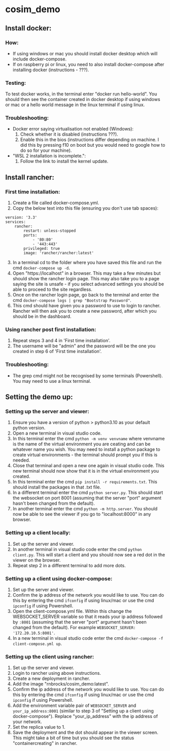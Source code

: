 # cosim_demo
## Install docker:
### How:
- If using windows or mac you should install docker desktop which will include docker-compose.
- If on raspberry pi or linux, you need to also install docker-compose after installing docker (instructions - ???).
	
### Testing:
To test docker works, in the terminal enter "docker run hello-world". You should then see the container created in docker desktop if using windows or mac or a hello world message in the linux terminal if using linux.
	
### Troubleshooting:
- Docker error saying virtualisation not enabled (Windows):
    1. Check whether it is disabled (instructions ???).
    2. Enable this in the bios (instructions differ depending on machine. I did this by pressing f10 on boot but you would need to google how to do so for your machine).
- "WSL 2 installation is incomplete.":
    1. Follow the link to install the kernel update.


## Install rancher:
### First time installation:
1. Create a file called docker-compose.yml.
2. Copy the below text into this file (ensuring you don't use tab spaces):
```
version: '3.3'
services:
	rancher:
		restart: unless-stopped
		ports:
			- '80:80'
			- '443:443'
		privileged: true
		image: 'rancher/rancher:latest'
```
3. In a terminal cd to the folder where you have saved this file and run the cmd `docker-compose up -d`.
4. Open "https://localhost" in a browser. This may take a few minutes but should show the rancher login page. This may also take you to a page saying the site is unsafe - if you select advanced settings you should be able to proceed to the site regardless.
5. Once on the rancher login page, go back to the terminal and enter the cmd `docker-compose logs | grep "Bootstrap Password"`.
6. This cmd should have given you a password to use to login to rancher. Rancher will then ask you to create a new password, after which you should be in the dashboard.
		
### Using rancher post first installation:
1. Repeat steps 3 and 4 in 'First time installation'.
2. The username will be "admin" and the password will be the one you created in step 6 of 'First time installation'.
	
### Troubleshooting:
- The grep cmd might not be recognised by some terminals (Powershell). You may need to use a linux terminal.
	
## Setting the demo up:
### Setting up the server and viewer:
1. Ensure you have a version of python > python3.10 as your default python version.
2. Open a new terminal in visual studio code.
3. In this terminal enter the cmd `python -m venv venvname` where venvname is the name of the virtual environment you are ceating and can be whatever name you wish. You may need to install a python package to create virtual environments - the terminal should prompt you if this is needed.
4. Close that terminal and open a new one again in visual studio code. This new terminal should now show that it is in the virtual environment you created.
5. In this terminal enter the cmd `pip install -r requirements.txt`. This should install the packages in that .txt file.
6. In a different terminal enter the cmd `python server.py`. This should start the websocket on port 8001 (assuming that the server "port" argument hasn't been changed from the default).
7. In another terminal enter the cmd `python -m http.server`. You should now be able to see the viewer if you go to "localhost:8000" in any browser.
	
### Setting up a client locally:
1. Set up the server and viewer.
2. In another terminal in visual studio code enter the cmd `python client.py`. This will start a client and you should now see a red dot in the viewer on the browser.
3. Repeat step 2 in a different terminal to add more dots.
		
### Setting up a client using docker-compose:
1. Set up the server and viewer.
2. Confirm the ip address of the network you would like to use. You can do this by entering the cmd `ifconfig` if using linux/mac or use the cmd `ipconfig` if using Powershell.
3. Open the client-compose.yml file. Within this change the WEBSOCKET_SERVER variable so that it reads your ip address followed by `:8001` (assuming that the server "port" argument hasn't been changed from the default). For example `WEBSOCKET_SERVER: '172.20.10.5:8001'`.
4. In a new terminal in visual studio code enter the cmd `docker-compose -f client-compose.yml up`.

### Setting up the client using rancher:
1. Set up the server and viewer.
2. Login to rancher using above instructions.
3. Create a new deployment in rancher.
4. Add the image "rnbrocks/cosim_demo:latest".
5. Confirm the ip address of the network you would like to use. You can do this by entering the cmd `ifconfig` if using linux/mac or use the cmd `ipconfig` if using Powershell.
6. Add the environment variable pair of `WEBSOCKET_SERVER` and `your_ip_address:8001` (similar to step 3 of "Setting up a client using docker-compose"). Replace "your_ip_address" with the ip address of your network.
7. Set the replica value to 1.
8. Save the deployment and the dot should appear in the viewer screen. This might take a bit of time but you should see the status "containercreating" in rancher.
